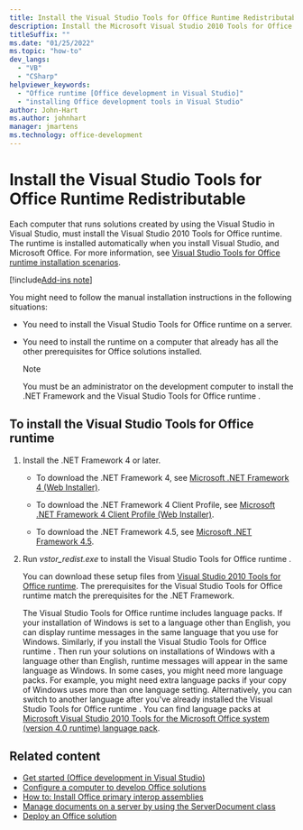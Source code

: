 ```yaml
---
title: Install the Visual Studio Tools for Office Runtime Redistributable
description: Install the Microsoft Visual Studio 2010 Tools for Office Runtime redistributable, and review installation requirements.
titleSuffix: ""
ms.date: "01/25/2022"
ms.topic: "how-to"
dev_langs:
  - "VB"
  - "CSharp"
helpviewer_keywords:
  - "Office runtime [Office development in Visual Studio]"
  - "installing Office development tools in Visual Studio"
author: John-Hart
ms.author: johnhart
manager: jmartens
ms.technology: office-development
---
```

# Install the Visual Studio Tools for Office Runtime Redistributable


   Each computer that runs solutions created by using the Visual Studio in Visual Studio, must install the Visual Studio 2010 Tools for Office runtime. The runtime is installed automatically when you install Visual Studio, and Microsoft Office. For more information, see [Visual Studio Tools for Office runtime installation scenarios](../vsto/visual-studio-tools-for-office-runtime-installation-scenarios.md).

[!include[Add-ins note](includes/addinsnote.md)]

 You might need to follow the manual installation instructions in the following situations:

- You need to install the  Visual Studio Tools for Office runtime  on a server.

- You need to install the runtime on a computer that already has all the other prerequisites for Office solutions installed.

    > [!NOTE]
    > You must be an administrator on the development computer to install the .NET Framework and the  Visual Studio Tools for Office runtime .

## To install the Visual Studio Tools for Office runtime

1. Install the .NET Framework 4 or later.

    - To download the .NET Framework 4, see [Microsoft .NET Framework 4 (Web Installer)](https://www.microsoft.com/download/details.aspx?id=17851).

    - To download the .NET Framework 4 Client Profile, see [Microsoft .NET Framework 4 Client Profile (Web Installer)](https://www.microsoft.com/download/details.aspx?id=17113).

    - To download the .NET Framework 4.5, see [Microsoft .NET Framework 4.5](https://www.microsoft.com/download/details.aspx?id=30653).

2. Run *vstor_redist.exe* to install the  Visual Studio Tools for Office runtime .

     You can download these setup files from [Visual Studio 2010 Tools for Office runtime](https://go.microsoft.com/fwlink/?linkid=140384). The prerequisites for the  Visual Studio Tools for Office runtime  match the prerequisites for the .NET Framework.

     The  Visual Studio Tools for Office runtime  includes language packs. If your installation of Windows is set to a language other than English, you can display runtime messages in the same language that you use for Windows. Similarly, if you install the  Visual Studio Tools for Office runtime . Then run your solutions on installations of Windows with a language other than English, runtime messages will appear in the same language as Windows. In some cases, you might need more language packs. For example, you might need extra language packs if your copy of Windows uses more than one language setting. Alternatively, you can switch to another language after you've already installed the  Visual Studio Tools for Office runtime . You can find language packs at [Microsoft Visual Studio 2010 Tools for the Microsoft Office system (version 4.0 runtime) language pack](https://go.microsoft.com/fwlink/?LinkId=140386).

## Related content

- [Get started &#40;Office development in Visual Studio&#41;](../vsto/getting-started-office-development-in-visual-studio.md)
- [Configure a computer to develop Office solutions](../vsto/how-to-configure-a-computer-to-develop-office-solutions.md)
- [How to: Install Office primary interop assemblies](../vsto/how-to-install-office-primary-interop-assemblies.md)
- [Manage documents on a server by using the ServerDocument class](../vsto/managing-documents-on-a-server-by-using-the-serverdocument-class.md)
- [Deploy an Office solution](../vsto/deploying-an-office-solution.md)
